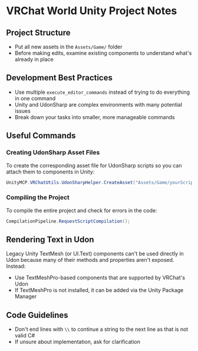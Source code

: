 # VRChat World Unity Project Notes

## Project Structure
- Put all new assets in the `Assets/Game/` folder
- Before making edits, examine existing components to understand what's already in place

## Development Best Practices
- Use multiple `execute_editor_commands` instead of trying to do everything in one command
- Unity and UdonSharp are complex environments with many potential issues
- Break down your tasks into smaller, more manageable commands

## Useful Commands

### Creating UdonSharp Asset Files
To create the corresponding asset file for UdonSharp scripts so you can attach them to components in Unity:
```csharp
UnityMCP.VRChatUtils.UdonSharpHelper.CreateAsset("Assets/Game/yourScript.cs");
```

### Compiling the Project
To compile the entire project and check for errors in the code:
```csharp
CompilationPipeline.RequestScriptCompilation();
```

## Rendering Text in Udon

Legacy Unity TextMesh (or UI.Text) components can't be used directly in Udon because many of their methods and properties aren't exposed. Instead:

- Use TextMeshPro-based components that are supported by VRChat's Udon
- If TextMeshPro is not installed, it can be added via the Unity Package Manager

## Code Guidelines
- Don't end lines with `\\` to continue a string to the next line as that is not valid C#
- If unsure about implementation, ask for clarification